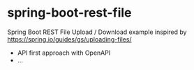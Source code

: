 # spring-boot-rest-file

Spring Boot REST File Upload / Download example inspired by https://spring.io/guides/gs/uploading-files/

* API first approach with OpenAPI
* ...